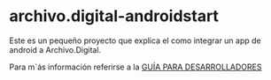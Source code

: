 # archivo.digital-androidstart

Este es un pequeño proyecto que explica el como integrar un app de android a Archivo.Digital.

Para m´ás información referirse a la [GUÍA PARA DESARROLLADORES](https://archivo.digital/s/#?key=68b4965b-bf03-4c8e-b126-732d2469e2c0)

